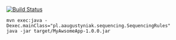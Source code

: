 [![Build Status](https://travis-ci.org/artur-augustyniak/sequencing-rules.svg?branch=master)](https://travis-ci.org/artur-augustyniak/sequencing-rules)

```
mvn exec:java -Dexec.mainClass="pl.aaugustyniak.sequencing.SequencingRules"
java -jar target/MyAwsomeApp-1.0.0.jar 
```
